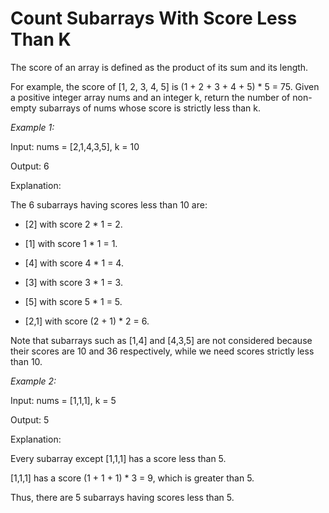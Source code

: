 # Count Subarrays With Score Less Than K

The score of an array is defined as the product of its sum and its length.

For example, the score of [1, 2, 3, 4, 5] is (1 + 2 + 3 + 4 + 5) * 5 = 75.
Given a positive integer array nums and an integer k, return the number of non-empty subarrays of nums whose score is strictly less than k.

*Example 1:*

Input: nums = [2,1,4,3,5], k = 10

Output: 6

Explanation:

The 6 subarrays having scores less than 10 are:

- [2] with score 2 * 1 = 2.

- [1] with score 1 * 1 = 1.

- [4] with score 4 * 1 = 4.

- [3] with score 3 * 1 = 3. 

- [5] with score 5 * 1 = 5.

- [2,1] with score (2 + 1) * 2 = 6.

Note that subarrays such as [1,4] and [4,3,5] are not considered because their scores are 10 and 36 respectively, while we need scores strictly less than 10.

*Example 2:*

Input: nums = [1,1,1], k = 5

Output: 5

Explanation:

Every subarray except [1,1,1] has a score less than 5.

[1,1,1] has a score (1 + 1 + 1) * 3 = 9, which is greater than 5.

Thus, there are 5 subarrays having scores less than 5.